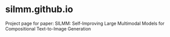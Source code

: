 # silmm.github.io
Project page for paper: SILMM: Self-Improving Large Multimodal Models for Compositional Text-to-Image Generation
